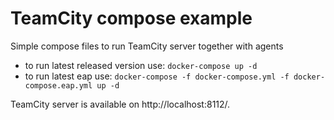 # TeamCity compose example
Simple compose files to run TeamCity server together with agents

* to run latest released version use: `docker-compose up -d`
* to run latest eap use: `docker-compose -f docker-compose.yml -f docker-compose.eap.yml up -d`

TeamCity server is available on http://localhost:8112/.
